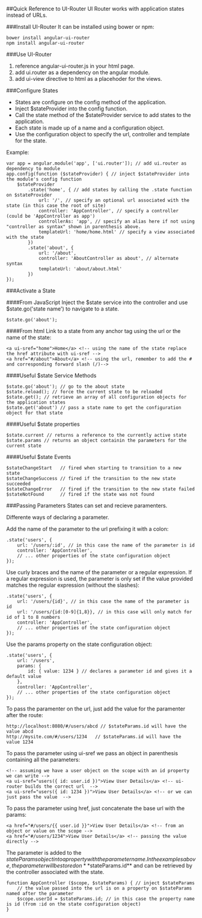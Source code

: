 ##Quick Reference to UI-Router
UI Router works with application states instead of URLs.

###Install UI-Router
It can be installed using bower or npm:

	bower install angular-ui-router
	npm install angular-ui-router

###Use UI-Router
1. reference angular-ui-router.js in your html page.
2. add ui.router as a dependency on the angular module.
3. add ui-view directive to html as a placehoder for the views.

###Configure States
- States are configure on the config method of the application.
- Inject $stateProvider into the config function.
- Call the state method of the $stateProvider service to add states to the application.
- Each state is made up of a name and a configuration object.
- Use the configuration object to specify the url, controller and template for the state.

Example:

	var app = angular.module('app', ['ui.router']); // add ui.router as dependency to module
	app.config(function ($stateProvider) { // inject $stateProvider into the module's config function
		$stateProvider
			.state('home', { // add states by calling the .state function on $stateProvider
				url: '/', // specify an optional url associated with the state (in this case the root of site)
				controller: 'AppController', // specify a controller (could be 'AppController as app')
				controllerAs: 'app', // specify an alias here if not using "controller as syntax" shown in parenthesis above.
				templateUrl: 'home/home.html' // specify a view associated with the state
			})
			.state('about', {
				url: '/about',
				controller: 'AboutController as about', // alternate syntax
				templateUrl: 'about/about.html' 
			}) 
	});

###Activate a State

####From JavaScript
Inject the $state service into the controller and use $state.go('state name') to navigate to a state.

	$state.go('about');

####From html
Link to a state from any anchor tag using the url or the name of the state:

	<a ui-sref="home">Home</a> <!-- using the name of the state replace the href attribute with ui-sref -->
	<a href="#/about">About</a> <!-- using the url, remember to add the # and corresponding forward slash (/)-->

####Useful $state Service Methods

	$state.go('about'); // go to the about state
	$state.reload(); // force the current state to be reloaded
	$state.get(); // retrieve an array of all configuration objects for the application states
	$state.get('about') // pass a state name to get the configuration object for that state

####Useful $state properties

	$state.current // returns a reference to the currently active state 
	$state.params // returns an object containin the parameters for the current state

####Useful $state Events

	$stateChangeStart 	// fired when starting to transition to a new state 
	$stateChangeSuccess	// fired if the transition to the new state succeeded
	$stateChangeError	// fired if the transition to the new state failed
	$stateNotFound		// fired if the state was not found

###Passing Parameters
States can set and recieve paramenters. 

Differente ways of declaring a parameter.

Add the name of the parameter to the url prefixing it with a colon:

	.state('users', {
		url: '/users/:id', // in this case the name of the parameter is id
		controller: 'AppController',
		// ... other properties of the state configuration object
	});

Use curly braces and the name of the parameter or a regular expression. If a regular expression is used, 
the parameter is only set if the value provided matches the regular expression (without the slashes):

	.state('users', {
		url: '/users/{id}', // in this case the name of the parameter is id
		url: '/users/{id:[0-9]{1,8}}, // in this case will only match for id of 1 to 8 numbers
		controller: 'AppController',
		// ... other properties of the state configuration object
	});

Use the params property on the state configuration object:

	.state('users', {
		url: '/users',
		params: {
			id: { value: 1234 } // declares a parameter id and gives it a default value
		},
		controller: 'AppController',
		// ... other properties of the state configuration object		
	});

To pass the paramenter on the url, just add the value for the paramenter after the route:

	http://localhost:8080/#/users/abcd // $stateParams.id will have the value abcd
	http://mysite.com/#/users/1234	 // $stateParams.id will have the value 1234

To pass the parameter using ui-sref we pass an object in parenthesis containing all the parameters:

	<!-- assuming we have a user object on the scope with an id property we can write -->
	<a ui-sref="users({ id: user.id })">View User Details</a> <!-- ui-router builds the correct url  -->	
	<a ui-sref="users({ id: 1234 })">View User Details</a> <!-- or we can just pass the value  -->	

To pass the parameter using href, just concatenate the base url with the params:


	<a href="#/users/{{ user.id }}">View User Details</a> <!-- from an object or value on the scope -->	
	<a href="#/users/1234">View User Details</a> <!-- passing the value directly -->	

	
The parameter is added to the $stateParams object into a property with the parameter name. 
In the examples above, the parameter will be stored on **$stateParams.id** and can be retrieved 
by the controller associated with the state.

	function AppController ($scope, $stateParams) { // inject $stateParams
		// the value passed into the url is on a property on $stateParams named after the parameter
		$scope.userId = $stateParams.id; // in this case the property name is id (from :id on the state configuration object)
	}
